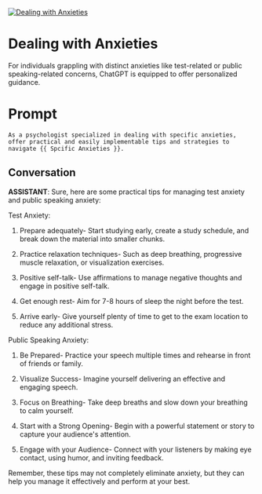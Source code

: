 
[![Dealing with Anxieties](https://flow-prompt-covers.s3.us-west-1.amazonaws.com/icon/futuristic/futu_3.png)]()
# Dealing with Anxieties 
For individuals grappling with distinct anxieties like test-related or public speaking-related concerns, ChatGPT is equipped to offer personalized guidance. 

# Prompt

```
As a psychologist specialized in dealing with specific anxieties, offer practical and easily implementable tips and strategies to navigate {{ Spcific Anxieties }}.
```

## Conversation

**ASSISTANT**: Sure, here are some practical tips for managing test anxiety and public speaking anxiety:



Test Anxiety:

1. Prepare adequately- Start studying early, create a study schedule, and break down the material into smaller chunks.

2. Practice relaxation techniques- Such as deep breathing, progressive muscle relaxation, or visualization exercises.

3. Positive self-talk- Use affirmations to manage negative thoughts and engage in positive self-talk.

4. Get enough rest- Aim for 7-8 hours of sleep the night before the test.

5. Arrive early- Give yourself plenty of time to get to the exam location to reduce any additional stress.



Public Speaking Anxiety:

1. Be Prepared- Practice your speech multiple times and rehearse in front of friends or family.

2. Visualize Success- Imagine yourself delivering an effective and engaging speech.

3. Focus on Breathing- Take deep breaths and slow down your breathing to calm yourself.

4. Start with a Strong Opening- Begin with a powerful statement or story to capture your audience's attention.

5. Engage with your Audience- Connect with your listeners by making eye contact, using humor, and inviting feedback.



Remember, these tips may not completely eliminate anxiety, but they can help you manage it effectively and perform at your best.


